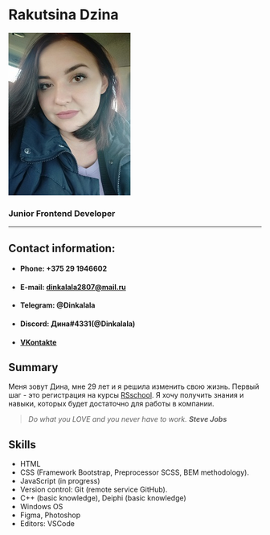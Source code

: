 # **Rakutsina Dzina**

![foto-cv](img/foto-cv.png)

### **Junior Frontend Developer**
---
## **Contact information:**   
* #### **Phone:** +375 29 1946602 
* #### **E-mail:** dinkalala2807@mail.ru 
* #### **Telegram:** @Dinkalala 
* #### **Discord:** Дина#4331(@Dinkalala) 
* #### [VKontakte](https://vk.com/dinasnails)
## **Summary**
Меня зовут Дина, мне 29 лет и я решила изменить свою жизнь. Первый шаг - это регистрация на курсы [RSschool](https://rs.school/). Я хочу получить знания и навыки, которых будет достаточно для работы в компании.
> *Do what you LOVE and you never have to work. **Steve Jobs***

## **Skills**
* HTML
* CSS (Framework Bootstrap, Preprocessor SCSS, BEM methodology).
* JavaScript (in progress)
* Version control: Git (remote service GitHub).
* C++ (basic knowledge), Deiphi (basic knowledge)
* Windows OS
* Figma, Photoshop
* Editors: VSCode